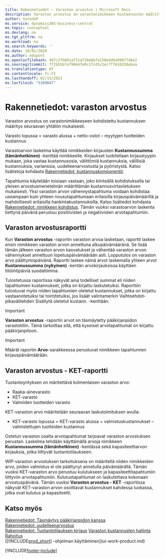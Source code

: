 ```yaml
---
title: Rakennetiedot – Varaston arvostus | Microsoft Docs
description: Varaston arvostus on varastonimikkeen kustannusten määrittäminen.
author: SorenGP
ms.service: dynamics365-business-central
ms.topic: conceptual
ms.devlang: na
ms.tgt_pltfrm: na
ms.workload: na
ms.search.keywords: ''
ms.date: 10/01/2020
ms.author: edupont
ms.openlocfilehash: 497c2fb891af31af20a6b7a150edd9a9907748e2
ms.sourcegitcommit: ff2b55b7e790447e0c1fcd5c2ec7f7610338ebaa
ms.translationtype: HT
ms.contentlocale: fi-FI
ms.lasthandoff: 02/15/2021
ms.locfileid: "5389847"
---
```

# <a name="design-details-inventory-valuation"></a>Rakennetiedot: varaston arvostus
Varaston arvostus on varastonimikkeeseen kohdistettu kustannuksen määritys seuraavan yhtälön mukaisesti.  

Varasto lopussa = varasto alussa + netto-ostot – myytyjen tuotteiden kustannus  

Varastoarvon laskelma käyttää nimikkeiden kirjausten **Kustannussumma (tämänhetkinen)** -kenttää nimikkeelle. Kirjaukset luokitellaan kirjaustyypin mukaan, joka vastaa kustannusosia, välittömiä kustannuksia, välillisiä kustannuksia, varianssia, uudelleenarvostusta ja pyöristystä. Katso lisätietoja kohdasta [Rakennetiedot: kustannuskomponentit](design-details-cost-components.md).  

Tapahtumia käytetään toisiaan vastaan, joko kiinteällä kohdistuksella tai yleisen arvostusmenetelmän määrittämän kustannusvirtaoletuksen mukaisesti. Yksi varaston arvon vähennystapahtuma voidaan kohdistaa useampaan kuin yhteen nousutapahtumaan erilaisilla kirjauspäivämäärillä ja mahdollisesti erilaisilla hankintakustannuksilla. Katso lisätiedot kohdasta [Rakennetiedot: nimikkeen kohdistus](design-details-item-application.md). Tämän vuoksi varastoarvon laskenta tiettynä päivänä perustuu positiivisten ja negatiivisten arvotapahtumiin.  

## <a name="inventory-valuation-report"></a>Varaston arvostusraportti  
Kun **Varaston arvostus** -raportin varaston arvoa lasketaan, raportti laskee ensin nimikkeen varaston arvon annettuna alkupäivämääränä. Se lisää tämän jälkeen varaston arvon kasvatukset ja vähentää varaston arvon vähennykset annettuun lopetuspäivämäärään asti. Lopputulos on varaston arvo päättymispäivänä. Raportti laskee nämä arvot laskemalla yhteen arvot **Kustannussumma (nykyinen)** -kentän arvokirjauksissa käyttäen tiliöintipäiviä suodattimina.  

Tulostetussa raportissa näkyvät aina todelliset summat eli niiden tapahtumien kustannukset, jotka on kirjattu laskutetuiksi. Raporttiin tulostuvat myös niiden tapahtumien oletetut kustannukset, jotka on kirjattu vastaanotetuiksi tai toimitetuiksi, jos lisäät valintamerkin Vaihtoehdot-pikavälilehden Sisällytä oletetut kustann. -kenttään.  

> [!IMPORTANT]  
>  **Varaston arvostus** -raportin arvot on täsmäytetty pääkirjanpidon varastotiliin. Tämä tarkoittaa sitä, että kyseiset arvotapahtumat on kirjattu pääkirjanpitoon.  

> [!IMPORTANT]  
>  Määrät raportin **Arvo**-sarakkeessa perustuvat nimikkeen tapahtumien kirjauspäivämäärään.  

## <a name="inventory-valuation---wip-report"></a>Varaston arvostus - KET-raportti  
Tuotantoyrityksen on märitettävä kolmenlaisen varaston arvo:  

* Raaka-ainevarasto  
* KET-varasto  
* Valmiiden tuotteiden varasto  

KET-varaston arvo määritetään seuraavan laskutoimituksen avulla:  

* KET-varasto lopussa = KET-varasto alussa + valmistuskustannukset – valmistettujen tuotteiden kustannus  

Ostetun varaston osalta arvotapahtumat tarjoavat varaston arvostuksen perustan. Laskelma tehdään käyttämällä arvoja nimikkeen **Kustannussumma (tämänhetkinen)** -kentässä sekä kapasiteettiarvon kirjauksia, jotka liittyvät tuotantotilaukseen.  

WIP-varaston arvostuksen tarkoituksena on määritellä niiden nimikkeiden arvo, joiden valmistus ei ole päättynyt annetulla päivämäärällä. Tämän vuoksi KET-varaston arvo perustuu kulutukseen ja kapasiteettitapahtumiin liittyviin arvotapahtumiin. Kulutustapahtumat on laskutettava kokonaan arvostuspäivänä. Tämän vuoksi **Varaston arvostus - KET** -raportissa näkyvät KET-varaston arvon osoittavat kustannukset kahdessa luokassa, jotka ovat kulutus ja kapasiteetti.  

## <a name="see-also"></a>Katso myös  
[Rakennetiedot: Täsmäytys pääkirjanpidon kanssa](design-details-reconciliation-with-the-general-ledger.md)   
[Rakennetiedot: uudelleenarvostus](design-details-revaluation.md)   
[Rakennetiedot: Tuotantotilauksen kirjaus](design-details-production-order-posting.md)
[Varaston kustannusten hallinta](finance-manage-inventory-costs.md)  
[Rahoitus](finance.md)  
[[!INCLUDE[prod_short](includes/prod_short.md)] -ohjelman käyttäminen](ui-work-product.md)


[!INCLUDE[footer-include](includes/footer-banner.md)]